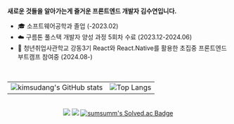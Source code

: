 <div>
  <p><b>새로운 것들을 알아가는게 즐거운 프론트엔드 개발자 김수연입니다.</b></p>
  <ul>
    <li>🎓 소프트웨어공학과 졸업 (-2023.02)</li>
    <li>☁️ 구름톤 풀스택 개발자 양성 과정 5회차 수료 (2023.12-2024.06)</li>
    <li>🌱 청년취업사관학교 강동3기 React와 React.Native를 활용한 초집중 프론트엔드 부트캠프 참여중 (2024.08-)</li>
  </ul>
</div>
<br />

<table style="border: none">
  <tr>
    <td>
      <img src="https://github-readme-stats.vercel.app/api?username=kimsudang&hide=stars,&show=discussions_answered,$show_icons=true&bg_color=00000000" alt="kimsudang's GitHub stats" />
    </td>
    <td>
      <div align="center">
        <img src="https://github-readme-stats.vercel.app/api/top-langs/?username=kimsudang&layout=compact" alt="Top Langs" />
      </div>
    </td>
  </tr>
</table>
<br />

<div align="center">
  <a href="(https://let-d0-study.tistory.com)"><img src="http://img.shields.io/badge/Tistory-FF5722?style=flat-square&logo=Tistory&logoColor=ffffff"/></a>   
  <a href="(https://velog.io/@ksy1221)"><img src="https://img.shields.io/badge/Velog-20C997?style=flat-square&logo=Velog&logoColor=ffffff"/></a>
  <a href="https://solved.ac/profile/sumsumm">
      <img src="http://mazassumnida.wtf/api/mini/generate_badge?boj=sumsumm" alt="sumsumm's Solved.ac Badge" />
  </a>
</div>

